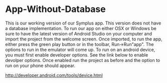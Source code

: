 # App-Without-Database

This is our working version of our Symplus app. This version does not have a database implementation.
To run our app on either OSX or Windows be sure to have the latest version of Android Studio on your computer and 
import the project from the welcome screen. Once imported, to run the app, either press the green play button or in the 
toolbar, Run->Run"app". The options to run in the emulator will come up. To run on an android device, you must first 
enable developer options. See the link below to enable devolper options. Once enabled run the project as before and the option
to run on your phone should appear. 


http://developer.android.com/tools/device.html
